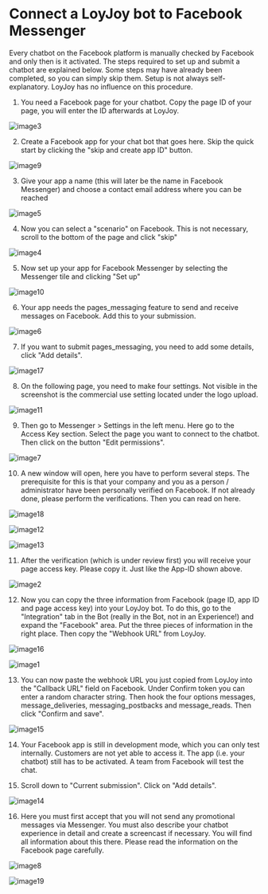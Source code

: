 # Connect a LoyJoy bot to Facebook Messenger

Every chatbot on the Facebook platform is manually checked by Facebook and only then is it activated. The steps required to set up and submit a chatbot are explained below. Some steps may have already been completed, so you can simply skip them. Setup is not always self-explanatory. LoyJoy has no influence on this procedure.

1. You need a Facebook page for your chatbot. Copy the page ID of your page, you will enter the ID afterwards at LoyJoy.

![image3](facebook_integration/image3.png)


2. Create a Facebook app for your chat bot that goes here. Skip the quick start by clicking the "skip and create app ID" button.

![image9](facebook_integration/image9.png)


3. Give your app a name (this will later be the name in Facebook Messenger) and choose a contact email address where you can be reached

![image5](facebook_integration/image5.png)


4. Now you can select a "scenario" on Facebook. This is not necessary, scroll to the bottom of the page and click "skip"

![image4](facebook_integration/image4.png)


5. Now set up your app for Facebook Messenger by selecting the Messenger tile and clicking "Set up"

![image10](facebook_integration/image10.png)


6. Your app needs the pages_messaging feature to send and receive messages on Facebook. Add this to your submission.

![image6](facebook_integration/image6.png)


7. If you want to submit pages_messaging, you need to add some details, click "Add details".

![image17](facebook_integration/image17.png)


8. On the following page, you need to make four settings. Not visible in the screenshot is the commercial use setting located under the logo upload.

![image11](facebook_integration/image11.png)


9. Then go to Messenger > Settings in the left menu. Here go to the Access Key section. Select the page you want to connect to the chatbot. Then click on the button "Edit permissions".

![image7](facebook_integration/image7.png)


10. A new window will open, here you have to perform several steps. The prerequisite for this is that your company and you as a person / administrator have been personally verified on Facebook. If not already done, please perform the verifications. Then you can read on here.

![image18](facebook_integration/image18.png)

![image12](facebook_integration/image12.png)

![image13](facebook_integration/image13.png)


11. After the verification (which is under review first) you will receive your page access key. Please copy it. Just like the App-ID shown above.

![image2](facebook_integration/image2.png)


12. Now you can copy the three information from Facebook (page ID, app ID and page access key) into your LoyJoy bot. To do this, go to the "Integration" tab in the Bot (really in the Bot, not in an Experience!) and expand the "Facebook" area. Put the three pieces of information in the right place. Then copy the "Webhook URL" from LoyJoy.

![image16](facebook_integration/image16.png)

![image1](facebook_integration/image1.png)


13. You can now paste the webhook URL you just copied from LoyJoy into the "Callback URL" field on Facebook. Under Confirm token you can enter a random character string. Then hook the four options messages, message_deliveries, messaging_postbacks and message_reads. Then click "Confirm and save".

![image15](facebook_integration/image15.png)


14. Your Facebook app is still in development mode, which you can only test internally. Customers are not yet able to access it. The app (i.e. your chatbot) still has to be activated. A team from Facebook will test the chat.


15. Scroll down to "Current submission". Click on "Add details".

![image14](facebook_integration/image14.png)


16. Here you must first accept that you will not send any promotional messages via Messenger. You must also describe your chatbot experience in detail and create a screencast if necessary. You will find all information about this there. Please read the information on the Facebook page carefully.

![image8](facebook_integration/image8.png)

![image19](facebook_integration/image19.png)

